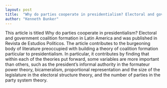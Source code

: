 ```yaml
---
layout: post
title:  "Why do parties cooperate in presidentialism? Electoral and government coalition formation in Latin America"
author: "Kenneth Bunker"
---
```


This article is titled Why do parties cooperate in presidentialism? Electoral and government coalition formation in Latin America and was published in Revista de Estudios Políticos. The article contributes to the burgeoning body of literature preoccupied with building a theory of coalition formation particular to presidentialism. In particular, it contributes by finding that within each of the theories put forward, some variables are more important than others, such as the president’s informal authority in the formateur power theory, bicameralism, proportional representation and the size of the legislature in the electoral structure theory, and the number of parties in the party system theory.
